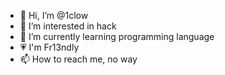 - 👋 Hi, I’m @1clow
- 👀 I’m interested in hack
- 📱 I’m currently learning programming language
- 💗 I'm Fr13ndly
- 📫 How to reach me, no way

<!---
1clow/1clow is a ✨ special ✨ repository because its `README.md` (this file) appears on your GitHub profile.
You can click the Preview link to take a look at your changes.
--->
